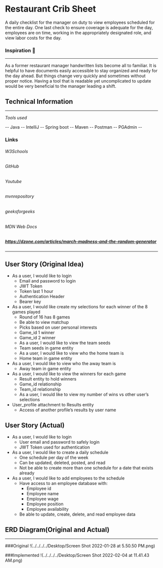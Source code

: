 # Restaurant Crib Sheet
A daily checklist for the manager on duty to view employees scheduled for the entire day.  One last check to ensure coverage is adequate for the day, employees are on time, working in the appropriately designated role, and view labor costs for the day.

### Inspiration :exploding_head:
______
As a former restaurant manager handwritten lists become all to familiar.  It is helpful to have documents easily accessible to stay organized and ready for the day ahead.  But things change very quickly and sometimes without proper notice.  Having a tool that is readable yet uncomplicated to update would be very beneficial to the manager leading a shift.


## Technical Information 
______
*Tools used*

-- Java
-- IntelliJ
-- Spring boot
-- Maven
-- Postman
-- PGAdmin --

### Links
###### W3Schools
###### GitHub
###### Youtube
###### mvnrepository
###### geeksforgeeks
###### MDN Web Docs
##### https://dzone.com/articles/march-madness-and-the-random-generator


_______

## User Story (Original Idea)
- As a user, I would like to login
    - Email and password to login
    - JWT Token
    - Token last 1 hour  
    - Authentication Header
    - Bearer key
- As a user, I would like create my selections for each winner of the 8 games played
  - Round of 16 has 8 games
  - Be able to view matchup
  - Picks based on user personal interests
  - Game_id 1 winner
  - Game_id 2 winner
  - As a user, I would like to view the team seeds
  - Team seeds in game entity
  - As a user, I would like to view who the home team is
  - Home team in game entity
- As a user, I would like to view who the away team is
  - Away team in game entity
- As a user, I would like to view the winners for each game
  - Result entity to hold winners
  - Game_id relationship
  - Team_id relationship
  - As a user, I would like to view my number of wins vs other user’s selections
- User_profile attachment to Results entity
  - Access of another profile’s results by user name


## User Story (Actual)
- As a user, I would like to login
  - User email and password to safely login
  - JWT Token used for authentication
- As a user, I would like to create a daily schedule
  - One schedule per day of the week
  - Can be updated, deleted, posted, and read
  - Not be able to create more than one schedule for a date that exists already
- As a user, I would like to add employees to the schedule
  - Have access to an employee database with:
    - Employee id
    - Employee name
    - Employee wage
    - Employee position
    - Employee availability
  - Be able to update, create, delete, and read employee data


## ERD Diagram(Original and Actual)
______
###Original
!(../../../../Desktop/Screen Shot 2022-01-28 at 5.50.50 PM.png)


###Implemented
!(../../../../Desktop/Screen Shot 2022-02-04 at 11.41.43 AM.png)
